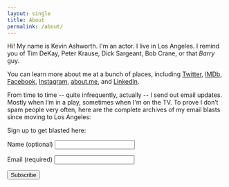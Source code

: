 ```yaml
---
layout: single
title: About
permalink: /about/
---
```

Hi! My name is Kevin Ashworth. I'm an actor. I live in Los&nbsp;Angeles. I remind you of Tim&nbsp;DeKay, Peter&nbsp;Krause, Dick&nbsp;Sargeant, Bob&nbsp;Crane, or that _Barry_ guy.

You can learn more about me at a bunch of places, including <a href="https://twitter.com/kevinashworth">Twitter</a>, <a href="https://imdb.me/kevinashworth">IMDb</a>, <a href="https://facebook.com/kevinashworth">Facebook</a>, <a href="https://instagram.com/iamkevinashworth">Instagram</a>, <a href="https://about.me/kevinashworth">about.me</a>, and <a href="https://linkedin.com/in/kevinkevinashworth">LinkedIn</a>.

From time to time -- quite infrequently, actually -- I send out email updates. Mostly when I’m in a play, sometimes when I'm on the TV. To prove I don’t spam people very often, here are the complete archives of my email blasts since moving to Los Angeles:

<script type="text/javascript" src="http://ashworth.createsend.com/t/r/p/dyjtd/0/1/0/1/1/"></script>

Sign up to get blasted here:

<form action="https://ashworth.createsend.com/t/r/s/vdutd/" method="post" id="subForm">

<label for="fieldName">Name (optional)</label>
<input id="fieldName" name="cm-name" type="text">

<label for="fieldEmail">Email (required)</label>
<input id="fieldEmail" name="cm-vdutd-vdutd" type="email" required="">

<button type="submit">Subscribe</button>

</form>
